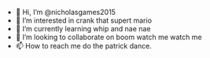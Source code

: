 - 👋 Hi, I’m @nicholasgames2015
- 👀 I’m interested in crank that supert mario
- 🌱 I’m currently learning whip and nae nae
- 💞️ I’m looking to collaborate on boom watch me watch me
- 📫 How to reach me do the patrick dance.

<!---
nicholasgames2015/nicholasgames2015 is a ✨ special ✨ repository because its `README.md` (this file) appears on your GitHub profile.
You can click the Preview link to take a look at your changes.
--->

